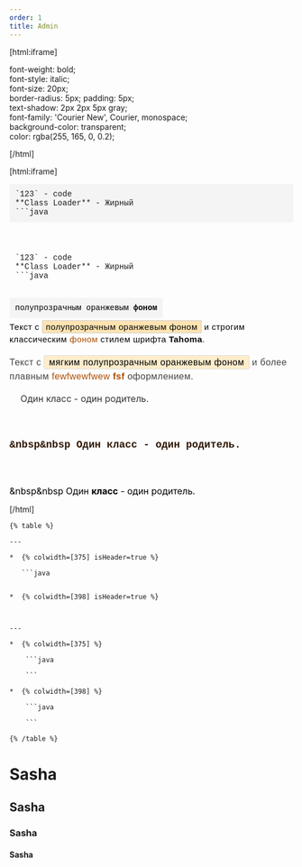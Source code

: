 ```yaml
---
order: 1
title: Admin
---
```


[html:iframe]

font-weight: bold;                <br/>
font-style: italic;               <br/>
font-size: 20px;                  <br/>
border-radius: 5px; padding: 5px; <br/>
text-shadow: 2px 2px 5px gray;    <br/>
font-family: 'Courier New', Courier, monospace; <br/>
background-color: transparent;    <br/>
color: rgba(255, 165, 0, 0.2);    <br/>

[/html]

[html:iframe]

<pre style="background-color: #f4f4f4; padding: 10px; border-radius: 3px; overflow: auto; font-family: 'Courier New', Courier, monospace;">
`123` - code
**Class Loader** - Жирный
```java
</pre>

<br/>

<pre style="background-color: transparent; padding: 10px; border-radius: 3px; overflow: auto; font-family: 'Courier New', Courier, monospace;">
`123` - code
**Class Loader** - Жирный
```java
</pre>

<br/>

<mark style="background-color: #f4f4f4; padding: 10px; border-radius: 3px; overflow: auto; font-family: 'Courier New', Courier, monospace;">
полупрозрачным оранжевым<strong> фоном </strong>
</mark>

<p style="font-family: Tahoma, sans-serif; font-size: 15px; color: #000; line-height: 1.5; letter-spacing: 0.5px;">
        Текст с <mark style="background-color: rgba(255, 165, 0, 0.3); font-weight: normal; padding: 2px 6px; border: 1px solid #ccc;">полупрозрачным оранжевым фоном</mark> и строгим классическим <mark style="background-color: transparent; font-weight: normal; color: #AE4C00;"> фоном </mark>стилем шрифта <strong>Tahoma</strong>.
</p>

<p style="font-family: Tahoma, sans-serif; font-size: 16px; color: #444; line-height: 1.6; letter-spacing: 0.5px;">
        Текст с <mark style="background-color: rgba(255, 165, 0, 0.2); font-weight: normal; padding: 3px 8px; border: 1px solid #ddd; border-radius: 3px;">мягким полупрозрачным оранжевым фоном</mark> и более плавным <mark style="background-color: transparent; font-weight: normal; color: #AE4C00;">fewfwewfwew <strong>fsf</strong></mark> оформлением.
</p>
<mark style="background-color: transparent; color: #333; padding: 3px 6px; border-radius: 3px; font-size: 16px; font-family: -apple-system, BlinkMacSystemFont, Roboto, Helvetica Neue, Arial, sans-serif;"> &nbsp&nbsp Один класс - один родитель.</mark>

<br/><br/>

<mark style="background-color: transparent; color: #2F1704; font-family: 'Courier New', Courier, monospace; font-weight: bold; font-size: 18px;"> &nbsp&nbsp Один класс - один родитель.</mark>

<br/><br/>

<mark style="background-color: transparent; color: black; font-family: font-family: -apple-system, BlinkMacSystemFont, Roboto, Helvetica Neue, sans-serif !important; font-size: 16px !important;"> &nbsp&nbsp Один <strong>класс</strong> - один родитель.</mark>

[/html]

```
{% table %}

---

*  {% colwidth=[375] isHeader=true %}

   ```java


*  {% colwidth=[398] isHeader=true %}

   

---

*  {% colwidth=[375] %}

	```java

	```

*  {% colwidth=[398] %}

	```java

	```

{% /table %}
```

# Sasha

## Sasha

### Sasha

#### Sasha
